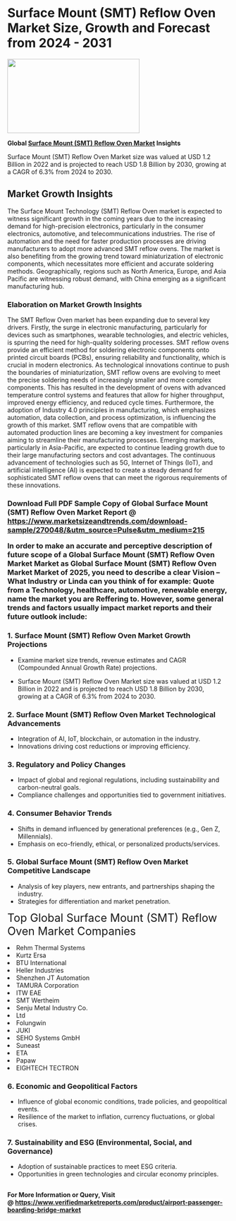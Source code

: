 <H1>Surface Mount (SMT) Reflow Oven Market Size, Growth and Forecast from 2024 - 2031</H1><img class="aligncenter size-medium wp-image-584254" src="https://thirdeyenews.in/wp-content/uploads/2024/09/Global-Market-Research-300x168.jpeg" alt="" width="300" height="168" /><p><strong>Global&nbsp;<a href="https://www.marketsizeandtrends.com/download-sample/270048/&amp;utm_source=Pulse&amp;utm_medium=215">Surface Mount (SMT) Reflow Oven Market</a> Insights</strong></p><p>Surface Mount (SMT) Reflow Oven Market size was valued at USD 1.2 Billion in 2022 and is projected to reach USD 1.8 Billion by 2030, growing at a CAGR of 6.3% from 2024 to 2030.</p><p><h2>Market Growth Insights</h2> The Surface Mount Technology (SMT) Reflow Oven market is expected to witness significant growth in the coming years due to the increasing demand for high-precision electronics, particularly in the consumer electronics, automotive, and telecommunications industries. The rise of automation and the need for faster production processes are driving manufacturers to adopt more advanced SMT reflow ovens. The market is also benefiting from the growing trend toward miniaturization of electronic components, which necessitates more efficient and accurate soldering methods. Geographically, regions such as North America, Europe, and Asia Pacific are witnessing robust demand, with China emerging as a significant manufacturing hub. <p><strong></strong></p> <h3>Elaboration on Market Growth Insights</h3> The SMT Reflow Oven market has been expanding due to several key drivers. Firstly, the surge in electronic manufacturing, particularly for devices such as smartphones, wearable technologies, and electric vehicles, is spurring the need for high-quality soldering processes. SMT reflow ovens provide an efficient method for soldering electronic components onto printed circuit boards (PCBs), ensuring reliability and functionality, which is crucial in modern electronics. As technological innovations continue to push the boundaries of miniaturization, SMT reflow ovens are evolving to meet the precise soldering needs of increasingly smaller and more complex components. This has resulted in the development of ovens with advanced temperature control systems and features that allow for higher throughput, improved energy efficiency, and reduced cycle times. Furthermore, the adoption of Industry 4.0 principles in manufacturing, which emphasizes automation, data collection, and process optimization, is influencing the growth of this market. SMT reflow ovens that are compatible with automated production lines are becoming a key investment for companies aiming to streamline their manufacturing processes. Emerging markets, particularly in Asia-Pacific, are expected to continue leading growth due to their large manufacturing sectors and cost advantages. The continuous advancement of technologies such as 5G, Internet of Things (IoT), and artificial intelligence (AI) is expected to create a steady demand for sophisticated SMT reflow ovens that can meet the rigorous requirements of these innovations. <h3></p><p><span class=""><strong>Download Full PDF Sample Copy of Global Surface Mount (SMT) Reflow Oven Market Report</strong> @ <a href="https://www.marketsizeandtrends.com/download-sample/270048/&amp;utm_source=Pulse&amp;utm_medium=215" target="_blank">https://www.marketsizeandtrends.com/download-sample/270048/&amp;utm_source=Pulse&amp;utm_medium=215</a></span></p><p>In order to make an accurate and perceptive description of future scope of a Global&nbsp;Surface Mount (SMT) Reflow Oven Market Market as Global&nbsp;Surface Mount (SMT) Reflow Oven Market Market of 2025, you need to describe a clear Vision &ndash; What Industry or Linda can you think of for example: Quote from a Technology, healthcare, automotive, renewable energy, name the market you are Reffering to. However, some general trends and factors usually impact market reports and their future outlook include:</p><h3>1.&nbsp;<strong>Surface Mount (SMT) Reflow Oven Market Growth Projections</strong></h3><ul><li>Examine market size trends, revenue estimates and CAGR (Compounded Annual Growth Rate) projections.</li><li><p>Surface Mount (SMT) Reflow Oven Market size was valued at USD 1.2 Billion in 2022 and is projected to reach USD 1.8 Billion by 2030, growing at a CAGR of 6.3% from 2024 to 2030.</p></li></ul><h3>2.&nbsp;<strong>Surface Mount (SMT) Reflow Oven Market Technological Advancements</strong></h3><ul><li>Integration of AI, IoT, blockchain, or automation in the industry.</li><li>Innovations driving cost reductions or improving efficiency.</li></ul><h3>3.&nbsp;<strong>Regulatory and Policy Changes</strong></h3><ul><li>Impact of global and regional regulations, including sustainability and carbon-neutral goals.</li><li>Compliance challenges and opportunities tied to government initiatives.</li></ul><h3>4.&nbsp;<strong>Consumer Behavior Trends</strong></h3><ul><li>Shifts in demand influenced by generational preferences (e.g., Gen Z, Millennials).</li><li>Emphasis on eco-friendly, ethical, or personalized products/services.</li></ul><h3>5.&nbsp;<strong>Global Surface Mount (SMT) Reflow Oven Market Competitive Landscape</strong></h3><ul><li>Analysis of key players, new entrants, and partnerships shaping the industry.</li><li>Strategies for differentiation and market penetration.</li></ul><p data-pm-slice="1 1 []"><span style="color: inherit; font-family: inherit; font-size: 25px;">Top Global Surface Mount (SMT) Reflow Oven Market Companies</span></p><div class="" data-test-id=""><p><li>Rehm Thermal Systems</li><li> Kurtz Ersa</li><li> BTU International</li><li> Heller Industries</li><li> Shenzhen JT Automation</li><li> TAMURA Corporation</li><li> ITW EAE</li><li> SMT Wertheim</li><li> Senju Metal Industry Co.</li><li> Ltd</li><li> Folungwin</li><li> JUKI</li><li> SEHO Systems GmbH</li><li> Suneast</li><li> ETA</li><li> Papaw</li><li> EIGHTECH TECTRON</li></p></div><h3>6.&nbsp;<strong>Economic and Geopolitical Factors</strong></h3><ul><li>Influence of global economic conditions, trade policies, and geopolitical events.</li><li>Resilience of the market to inflation, currency fluctuations, or global crises.</li></ul><h3>7.&nbsp;<strong>Sustainability and ESG (Environmental, Social, and Governance)</strong></h3><ul><li>Adoption of sustainable practices to meet ESG criteria.</li><li>Opportunities in green technologies and circular economy principles.</li></ul><h2><strong style="font-size: 14px;">For More Information or Query, Visit @&nbsp;</strong><a style="background-color: #ffffff; font-size: 14px;" href="https://www.marketsizeandtrends.com/report/surface-mount-smt-reflow-oven-market/" target="_blank">https://www.verifiedmarketreports.com/product/airport-passenger-boarding-bridge-market</a></h2>

